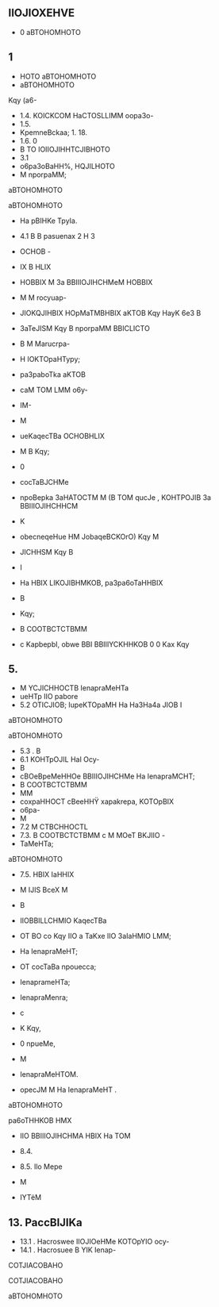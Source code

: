 <!-- image -->

<!-- image -->

## IIOJIOXEHVE

- 0 aBTOHOMHOTO

## 1

- HOTO aBTOHOMHOTO
- aBTOHOMHOTO

Kqy (a6-

- 1.4. KOICKCOM HaCTOSLLIMM oopa3o-
- 1.5.
- KpemneBckaa; 1. 18.
- 1.6. 0
- B TO IOIIOJIHHTCJIBHOTO
- 3.1
- o6pa3oBaHH%, HQJILHOTO
- M nporpaMM;

aBTOHOMHOTO

aBTOHOMHOTO

- Ha pBIHKe TpyIa.
- 4.1 B B pasuenax 2 H 3
- OCHOB -
- IX B HLIX
- HOBBIX M 3a BBIIIOJIHCHMeM HOBBIX
- M M rocyuap-
- JIOKQJIHBIX HOpMaTMBHBIX aKTOB Kqy HayK 6e3 B
- 3aTeJISM Kqy B nporpaMM BBICLICTO
- B M Marucrpa-
- H IOKTOpaHTypy;

- pa3paboTka aKTOB
- caM TOM LMM o6y-
- IM-
- M
- ueKaqecTBa OCHOBHLIX
- M B Kqy;
- 0
- cocTaBJCHMe
- npoBepka 3aHATOCTM M (B TOM qucJe , KOHTPOJIB 3a BBIIIOJIHCHHCM
- K
- obecneqeHue HM JobaqeBCKOrO) Kqy M
- JICHHSM Kqy B
- I
- Ha HBIX  LIKOJIBHMKOB, pa3pa6oTaHHBIX
- B
- Kqy;
- B COOTBCTCTBMM
- c KapbepbI, obwe BBI BBIIIYCKHHKOB 0 0 Kax Kqy

## 5.

- M YCJICHHOCTB IenapraMeHTa
- ueHTp IIO pabore
- 5.2 OTICJIOB; IupeKTOpaMH Ha Ha3Ha4a JIOB I

aBTOHOMHOTO

aBTOHOMHOTO

- 5.3 . B
- 6.1 KOHTpOJIL HaI Ocy-
- B
- cBOeBpeMeHHOe BBIIIOJIHCHMe Ha IenapraMCHT;
- B COOTBCTCTBMM
- MM
- coxpaHHOCT cBeeHHŸ xapakrepa, KOTOpBIX
- o6pa-
- M
- 7.2 M CTBCHHOCTL
- 7.3. B COOTBCTCTBMM c M MOeT BKJIIO -
- TaMeHTa;

aBTOHOMHOTO

- 7.5. HBIX IaHHIX
- M IJIS BceX M
- B
- IIOBBILLCHMIO KaqecTBa
- OT BO co Kqy IIO a TaKxe IIO 3aIaHMIO LMM;
- Ha IenapraMeHT;
- OT cocTaBa npouecca;
- IenaprameHTa;
- IenapraMenra;
- c
- K Kqy,
- 0 npueMe,

- M
- IenapraMeHTOM.
- opecJM M Ha IenapraMeHT .

aBTOHOMHOTO

pa6oTHHKOB HMX

- IIO BBIIIOJIHCHMA HBIX Ha TOM
- 8.4.
- 8.5. Ilo Mepe
- M

- IYTëM

## 13. PaccBIJIKa

- 13.1 . Hacroswee IIOJIOeHMe KOTOpYIO ocy-
- 14.1 . Hacrosuee B YIK Ienap-

COTJIACOBAHO

COTJIACOBAHO

<!-- image -->

<!-- image -->

aBTOHOMHOTO